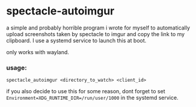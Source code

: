 # spectacle-autoimgur
a simple and probably horrible program i wrote for myself to automatically upload screenshots taken by spectacle to imgur and copy the link to my clipboard. I use a systemd service to launch this at boot.

only works with wayland.

### usage:
`spectacle_autoimgur <directory_to_watch> <client_id>`

if you also decide to use this for some reason, dont forget to set `Environment=XDG_RUNTIME_DIR=/run/user/1000` in the systemd service.